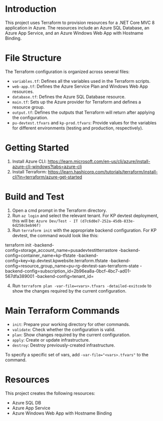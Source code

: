 # Introduction 
This project uses Terraform to provision resources for a .NET Core MVC 8 application in Azure. The resources include an Azure SQL Database, an Azure App Service, and an Azure Windows Web App with Hostname Binding.

# File Structure
The Terraform configuration is organized across several files:

- `variables.tf`: Defines all the variables used in the Terraform scripts.
- `web-app.tf`: Defines the Azure Service Plan and Windows Web App resources.
- `database.tf`: Defines the Azure SQL Database resource.
- `main.tf`: Sets up the Azure provider for Terraform and defines a resource group.
- `output.tf`: Defines the outputs that Terraform will return after applying the configuration.
- `pu-devtest.tfvars` and `kp-prod.tfvars`: Provide values for the variables for different environments (testing and production, respectively).

# Getting Started
1. Install Azure CLI: https://learn.microsoft.com/en-us/cli/azure/install-azure-cli-windows?tabs=azure-cli
2. Install Terraform: https://learn.hashicorp.com/tutorials/terraform/install-cli?in=terraform/azure-get-started

# Build and Test
1. Open a cmd prompt in the Terraform directory.
2. Run `az login` and select the relevant tenant. For KP devtest deployment, this will be: `Azure Dev/Test - IT (d7c6d0e7-252a-45db-833e-6d258cbeb96f)`
3. Run `terraform init` with the appropriate backend configuration. For KP devtest, the command would look like this:

terraform init -backend-config=storage_account_name=pusadevtestitterrastore -backend-config=container_name=kp-tfstate -backend-config=key=kp.devtest.kpwebsite.terraform.tfstate -backend-config=resource_group_name=pu-rg-devtest-san-terraform-state -backend-config=subscription_id=2b96ea8a-0bcf-4bc7-ad01-567dfa389001 -backend-config=tenant_id= <!-- Add tenant ID -->

4. Run `terraform plan -var-file=<vars>.tfvars -detailed-exitcode` to show the changes required by the current configuration.

# Main Terraform Commands
- `init`: Prepare your working directory for other commands.
- `validate`: Check whether the configuration is valid.
- `plan`: Show changes required by the current configuration.
- `apply`: Create or update infrastructure.
- `destroy`: Destroy previously-created infrastructure.

To specify a specific set of vars, add `-var-file="<vars>.tfvars"` to the command.

# Resources
This project creates the following resources:
- Azure SQL DB
- Azure App Service
- Azure Windows Web App with Hostname Binding

